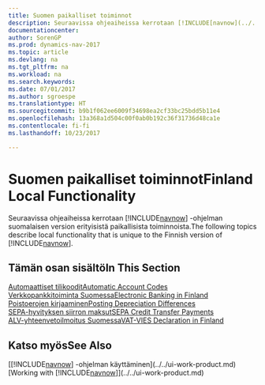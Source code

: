 ```yaml
---
title: Suomen paikalliset toiminnot
description: Seuraavissa ohjeaiheissa kerrotaan [!INCLUDE[navnow](../../includes/navnow_md.md)] -ohjelman suomalaisen version paikallisista toiminnoista.
documentationcenter: 
author: SorenGP
ms.prod: dynamics-nav-2017
ms.topic: article
ms.devlang: na
ms.tgt_pltfrm: na
ms.workload: na
ms.search.keywords: 
ms.date: 07/01/2017
ms.author: sgroespe
ms.translationtype: HT
ms.sourcegitcommit: b9b1f062ee6009f34698ea2cf33bc25bdd5b11e4
ms.openlocfilehash: 13a368a1d504c00f0ab0b192c36f31736d48ca1e
ms.contentlocale: fi-fi
ms.lasthandoff: 10/23/2017

---
```

# <a name="finland-local-functionality"></a><span data-ttu-id="0a796-103">Suomen paikalliset toiminnot</span><span class="sxs-lookup"><span data-stu-id="0a796-103">Finland Local Functionality</span></span>
<span data-ttu-id="0a796-104">Seuraavissa ohjeaiheissa kerrotaan [!INCLUDE[navnow](../../includes/navnow_md.md)] -ohjelman suomalaisen version erityisistä paikallisista toiminnoista.</span><span class="sxs-lookup"><span data-stu-id="0a796-104">The following topics describe local functionality that is unique to the Finnish version of [!INCLUDE[navnow](../../includes/navnow_md.md)].</span></span>  

## <a name="in-this-section"></a><span data-ttu-id="0a796-105">Tämän osan sisältö</span><span class="sxs-lookup"><span data-stu-id="0a796-105">In This Section</span></span>  
 [<span data-ttu-id="0a796-106">Automaattiset tilikoodit</span><span class="sxs-lookup"><span data-stu-id="0a796-106">Automatic Account Codes</span></span>](automatic-account-codes.md)  
  [<span data-ttu-id="0a796-107">Verkkopankkitoiminta Suomessa</span><span class="sxs-lookup"><span data-stu-id="0a796-107">Electronic Banking in Finland</span></span>](electronic-banking-in-finland.md)  
  [<span data-ttu-id="0a796-108">Poistoerojen kirjaaminen</span><span class="sxs-lookup"><span data-stu-id="0a796-108">Posting Depreciation Differences</span></span>](posting-depreciation-differences.md)  
  [<span data-ttu-id="0a796-109">SEPA-hyvityksen siirron maksut</span><span class="sxs-lookup"><span data-stu-id="0a796-109">SEPA Credit Transfer Payments</span></span>](sepa-credit-transfer-payments.md)  
  [<span data-ttu-id="0a796-110">ALV-yhteenvetoilmoitus Suomessa</span><span class="sxs-lookup"><span data-stu-id="0a796-110">VAT-VIES Declaration in Finland</span></span>](vat-vies-declaration-in-finland.md)

## <a name="see-also"></a><span data-ttu-id="0a796-111">Katso myös</span><span class="sxs-lookup"><span data-stu-id="0a796-111">See Also</span></span>
<span data-ttu-id="0a796-112">[[!INCLUDE[navnow](../../includes/navnow_md.md)] -ohjelman käyttäminen](../../ui-work-product.md)</span><span class="sxs-lookup"><span data-stu-id="0a796-112">[Working with [!INCLUDE[navnow](../../includes/navnow_md.md)]](../../ui-work-product.md)</span></span>     

